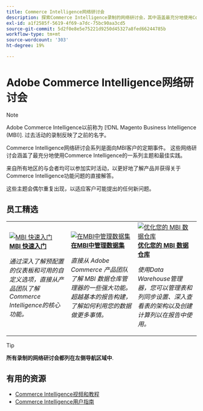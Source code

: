 ```yaml
---
title: Commerce Intelligence网络研讨会
description: 探索Commerce Intelligence录制的网络研讨会，其中涵盖最充分地使用Commerce Intelligence的多种主题和最佳实践。
exl-id: a1f2585f-5619-4f69-a7dc-75bc90aa3cd5
source-git-commit: 5d2f0e8e5e75221d9250d45327a8fed66244785b
workflow-type: tm+mt
source-wordcount: '303'
ht-degree: 19%

---
```


# Adobe Commerce Intelligence网络研讨会

>[!NOTE]
>
>Adobe Commerce Intelligence以前称为 [!DNL Magento Business Intelligence (MBI)]. 过去活动的录制反映了之前的名字。

Commerce Intelligence网络研讨会系列是面向MBI客户的定期事件。 这些网络研讨会涵盖了最充分地使用Commerce Intelligence的一系列主题和最佳实践。

来自所有地区的与会者均可以参加实时活动，以更好地了解产品并获得关于Commerce Intelligence功能问题的直接解答。

这些主题会偶尔重复出现，以适应客户可能提出的任何新问题。

## 员工精选

<table>
<tr>
  <td>
    <a href="https://experienceleague.adobe.com/docs/events/mbi-webinars-recordings/2023/getting-started.html">
      <img alt="MBI 快速入门" src="./assets/getting-started-mbi.png" />
    </a>
     <div>
      <a href="https://experienceleague.adobe.com/docs/events/mbi-webinars-recordings/2023/getting-started.html">
        <strong>MBI 快速入门</strong>
      </a>
    </div>
    <p>
    <em>通过深入了解预配置的仪表板和可用的自定义选项，直接从产品团队了解Commerce Intelligence的核心功能。</em>
    <p>
  </td>
  <td>
    <a href="https://experienceleague.adobe.com/docs/events/mbi-webinars-recordings/2023/manage-data-sets.html">
      <img alt="在MBI中管理数据集" src="./assets/managing-data-sets-mbi.png" />
    </a>
     <div>
      <a href="https://experienceleague.adobe.com/docs/events/mbi-webinars-recordings/2023/manage-data-sets.html">
        <strong>在MBI中管理数据集</strong>
      </a>
    </div>
    <p>
    <em>直接从 Adobe Commerce 产品团队了解 MBI 数据仓库管理器的一些强大功能。超越基本的报告构建，了解如何利用您的数据做更多事情。</em>
    <p>
  </td>
   <td>
    <a href="https://experienceleague.adobe.com/docs/events/mbi-webinars-recordings/2021/optimize-data-warehouse.html">
      <img alt="优化您的 MBI 数据仓库" src="./assets/optimize-data-warehouse.png" />
    </a>
     <div>
      <a href="https://experienceleague.adobe.com/docs/events/mbi-webinars-recordings/2021/optimize-data-warehouse.html">
        <strong>优化您的 MBI 数据仓库</strong>
      </a>
    </div>
    <p>
    <em>使用Data Warehouse管理器，您可以管理表和列同步设置、深入查看表的架构以及创建计算列以在报告中使用。</em>
    <p>
  </td>
</tr>
</table>

>[!TIP]
>
>**所有录制的网络研讨会都列在左侧导航区域中**.

## 有用的资源

- [Commerce Intelligence视频和教程](https://experienceleague.adobe.com/docs/commerce-learn/tutorials/mbi/filter-sets.html)
- [Commerce Intelligence用户指南](https://experienceleague.adobe.com/docs/commerce-business-intelligence/mbi/guide-overview.html)
